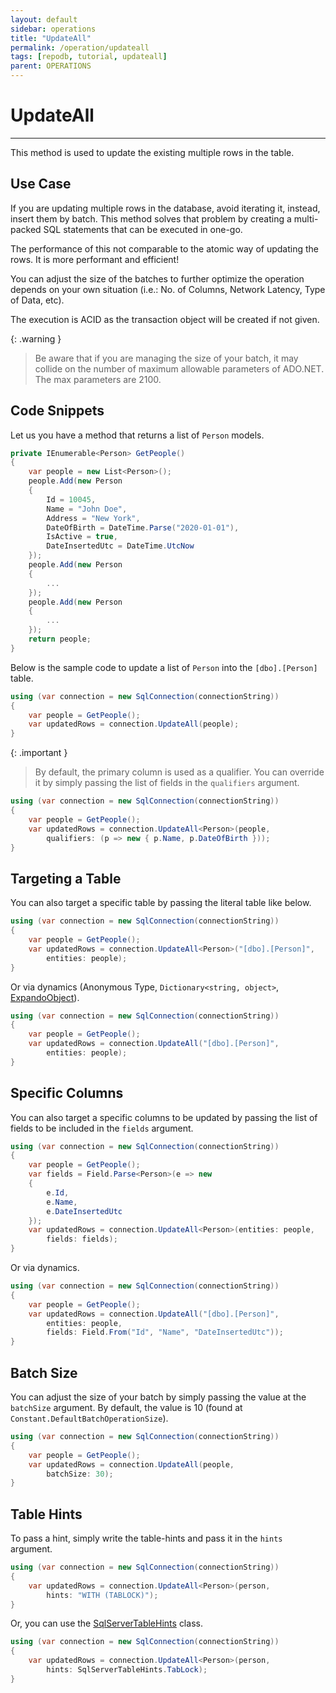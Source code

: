 ```yaml
---
layout: default
sidebar: operations
title: "UpdateAll"
permalink: /operation/updateall
tags: [repodb, tutorial, updateall]
parent: OPERATIONS
---
```


# UpdateAll

---

This method is used to update the existing multiple rows in the table.

## Use Case

If you are updating multiple rows in the database, avoid iterating it, instead, insert them by batch. This method solves that problem by creating a multi-packed SQL statements that can be executed in one-go.

The performance of this not comparable to the atomic way of updating the rows. It is more performant and efficient!

You can adjust the size of the batches to further optimize the operation depends on your own situation (i.e.: No. of Columns, Network Latency, Type of Data, etc).

The execution is ACID as the transaction object will be created if not given.

{: .warning }
> Be aware that if you are managing the size of your batch, it may collide on the number of maximum allowable parameters of ADO.NET. The max parameters are 2100.

## Code Snippets

Let us you have a method that returns a list of `Person` models.

```csharp
private IEnumerable<Person> GetPeople()
{
    var people = new List<Person>();
    people.Add(new Person
    {
        Id = 10045,
        Name = "John Doe",
        Address = "New York",
        DateOfBirth = DateTime.Parse("2020-01-01"),
        IsActive = true,
        DateInsertedUtc = DateTime.UtcNow
    });
    people.Add(new Person
    {
        ...
    });
    people.Add(new Person
    {
        ...
    });
    return people;
}
```

Below is the sample code to update a list of `Person` into the `[dbo].[Person]` table.

```csharp
using (var connection = new SqlConnection(connectionString))
{
    var people = GetPeople();
    var updatedRows = connection.UpdateAll(people);
}
```

{: .important }
> By default, the primary column is used as a qualifier. You can override it by simply passing the list of fields in the `qualifiers` argument.

```csharp
using (var connection = new SqlConnection(connectionString))
{
    var people = GetPeople();
    var updatedRows = connection.UpdateAll<Person>(people,
        qualifiers: (p => new { p.Name, p.DateOfBirth }));
}
```

## Targeting a Table

You can also target a specific table by passing the literal table like below.

```csharp
using (var connection = new SqlConnection(connectionString))
{
    var people = GetPeople();
    var updatedRows = connection.UpdateAll<Person>("[dbo].[Person]",
        entities: people);
}
```

Or via dynamics (Anonymous Type, `Dictionary<string, object>`, [ExpandoObject](https://learn.microsoft.com/en-us/dotnet/api/system.dynamic.expandoobject?view=net-7.0)).

```csharp
using (var connection = new SqlConnection(connectionString))
{
    var people = GetPeople();
    var updatedRows = connection.UpdateAll("[dbo].[Person]",
        entities: people);
}
```

## Specific Columns

You can also target a specific columns to be updated by passing the list of fields to be included in the `fields` argument.

```csharp
using (var connection = new SqlConnection(connectionString))
{
    var people = GetPeople();
    var fields = Field.Parse<Person>(e => new
    {
        e.Id,
        e.Name,
        e.DateInsertedUtc
    });
    var updatedRows = connection.UpdateAll<Person>(entities: people,
        fields: fields);
}
```

Or via dynamics.

```csharp
using (var connection = new SqlConnection(connectionString))
{
    var people = GetPeople();
    var updatedRows = connection.UpdateAll("[dbo].[Person]",
        entities: people,
        fields: Field.From("Id", "Name", "DateInsertedUtc"));
}
```

## Batch Size

You can adjust the size of your batch by simply passing the value at the `batchSize` argument. By default, the value is 10 (found at `Constant.DefaultBatchOperationSize`).

```csharp
using (var connection = new SqlConnection(connectionString))
{
    var people = GetPeople();
    var updatedRows = connection.UpdateAll(people,
        batchSize: 30);
}
```

## Table Hints

To pass a hint, simply write the table-hints and pass it in the `hints` argument.

```csharp
using (var connection = new SqlConnection(connectionString))
{
    var updatedRows = connection.UpdateAll<Person>(person,
        hints: "WITH (TABLOCK)");
}
```

Or, you can use the [SqlServerTableHints](/class/sqlservertablehints) class.

```csharp
using (var connection = new SqlConnection(connectionString))
{
    var updatedRows = connection.UpdateAll<Person>(person,
        hints: SqlServerTableHints.TabLock);
}
```
